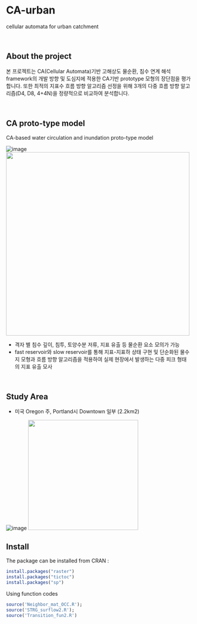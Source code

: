 # CA-urban

cellular automata for urban catchment

<br>

## About the project

본 프로젝트는 CA(Cellular Automata)기반 고해상도 물순환, 침수 연계 해석 framework의 개발 방향 및 도심지에 적용한 CA기반 prototype 모형의 장단점을 평가합니다. 또한  최적의 지표수 흐름 방향 알고리즘 선정을 위해 3개의 다중 흐름 방향 알고리즘(D4, D8, 4+4N)을 정량적으로 비교하여 분석합니다.

<br>

## CA proto-type model 

CA-based water circulation and inundation proto-type model

![image](https://user-images.githubusercontent.com/99592576/170301234-4406eafe-e1b9-46ab-8bbf-e50ee23ca435.png)
<img src="https://user-images.githubusercontent.com/99592576/170301234-4406eafe-e1b9-46ab-8bbf-e50ee23ca435.png" width="500px" height="auto"/>
- 격자 별 침수 깊이, 침투, 토양수분 저류, 지표 유출 등 물순환 요소 모의가 가능
- fast reservoir와 slow reservoir를 통해 지표-지표하 상태 구현 및 단순화된 물수지 모형과 흐름 방향 알고리즘을 적용하여 실제 현장에서 발생하는 다중 피크 형태의 지표 유출 모사

<br>

## Study Area

- 미국 Oregon 주, Portland시 Downtown 일부 (2.2km2)

![image](https://user-images.githubusercontent.com/99592576/170301319-5ea2ea3f-d716-4d34-b009-6d536046b725.png)
<img src="https://user-images.githubusercontent.com/99592576/170301319-5ea2ea3f-d716-4d34-b009-6d536046b725.png" width="300px" height="auto"/>
<br>

## Install

The package can be installed from CRAN :

```r
install.packages("raster")
install.packages("tictoc")
install.packages("sp")
```

Using function codes

```r
source('Neighbor_mat_OCC.R');
source('STRG_surflow2.R');
source('Transition_fun2.R')
```



